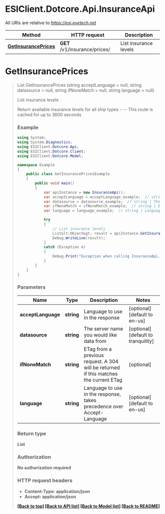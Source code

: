 # ESIClient.Dotcore.Api.InsuranceApi

All URIs are relative to *https://esi.evetech.net*

Method | HTTP request | Description
------------- | ------------- | -------------
[**GetInsurancePrices**](InsuranceApi.md#getinsuranceprices) | **GET** /v1/insurance/prices/ | List insurance levels


<a name="getinsuranceprices"></a>
# **GetInsurancePrices**
> List<Object> GetInsurancePrices (string acceptLanguage = null, string datasource = null, string ifNoneMatch = null, string language = null)

List insurance levels

Return available insurance levels for all ship types  - --  This route is cached for up to 3600 seconds

### Example
```csharp
using System;
using System.Diagnostics;
using ESIClient.Dotcore.Api;
using ESIClient.Dotcore.Client;
using ESIClient.Dotcore.Model;

namespace Example
{
    public class GetInsurancePricesExample
    {
        public void main()
        {
            var apiInstance = new InsuranceApi();
            var acceptLanguage = acceptLanguage_example;  // string | Language to use in the response (optional)  (default to en-us)
            var datasource = datasource_example;  // string | The server name you would like data from (optional)  (default to tranquility)
            var ifNoneMatch = ifNoneMatch_example;  // string | ETag from a previous request. A 304 will be returned if this matches the current ETag (optional) 
            var language = language_example;  // string | Language to use in the response, takes precedence over Accept-Language (optional)  (default to en-us)

            try
            {
                // List insurance levels
                List&lt;Object&gt; result = apiInstance.GetInsurancePrices(acceptLanguage, datasource, ifNoneMatch, language);
                Debug.WriteLine(result);
            }
            catch (Exception e)
            {
                Debug.Print("Exception when calling InsuranceApi.GetInsurancePrices: " + e.Message );
            }
        }
    }
}
```

### Parameters

Name | Type | Description  | Notes
------------- | ------------- | ------------- | -------------
 **acceptLanguage** | **string**| Language to use in the response | [optional] [default to en-us]
 **datasource** | **string**| The server name you would like data from | [optional] [default to tranquility]
 **ifNoneMatch** | **string**| ETag from a previous request. A 304 will be returned if this matches the current ETag | [optional] 
 **language** | **string**| Language to use in the response, takes precedence over Accept-Language | [optional] [default to en-us]

### Return type

**List<Object>**

### Authorization

No authorization required

### HTTP request headers

 - **Content-Type**: application/json
 - **Accept**: application/json

[[Back to top]](#) [[Back to API list]](../README.md#documentation-for-api-endpoints) [[Back to Model list]](../README.md#documentation-for-models) [[Back to README]](../README.md)

